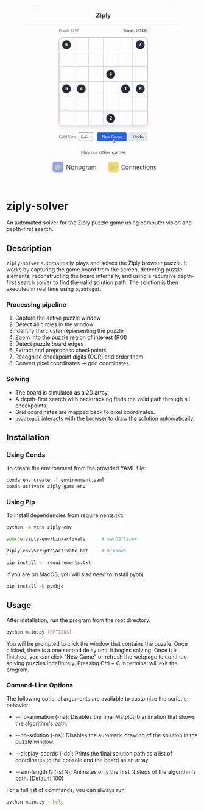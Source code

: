 <p align="center">
  <img src="assets/demo.gif" alt="Ziply Solver Demo" width="400"/>
</p>

# ziply-solver
An automated solver for the Ziply puzzle game using computer vision and depth-first search.

## Description
`ziply-solver` automatically plays and solves the Ziply browser puzzle. It works by capturing the game board from the screen, detecting puzzle elements, reconstructing the board internally, and using a recursive depth-first search solver to find the valid solution path. The solution is then executed in real time using `pyautogui`.

### Processing pipeline
1. Capture the active puzzle window  
2. Detect all circles in the window  
3. Identify the cluster representing the puzzle  
4. Zoom into the puzzle region of interest (ROI)  
5. Detect puzzle board edges  
6. Extract and preprocess checkpoints  
7. Recognize checkpoint digits (OCR) and order them  
8. Convert pixel coordinates → grid coordinates  

### Solving
- The board is simulated as a 2D array.  
- A depth-first search with backtracking finds the valid path through all checkpoints.  
- Grid coordinates are mapped back to pixel coordinates.  
- `pyautogui` interacts with the browser to draw the solution automatically.

## Installation

### Using Conda
To create the environment from the provided YAML file:

```bash
conda env create -f environment.yaml
conda activate ziply-game-env
```
### Using Pip
To install dependencies from requirements.txt:

```bash
python -m venv ziply-env
```
```bash
source ziply-env/bin/activate      # macOS/Linux
```
```bash
ziply-env\Scripts\activate.bat     # Windows
```
```bash
pip install -r requirements.txt
```
If you are on MacOS, you will also need to install pyobj.
```bash
pip install -U pyobjc
```

## Usage

After installation, run the program from the root directory:
```bash
python main.py [OPTIONS]
```
You will be prompted to click the window that contains the puzzle. Once clicked, there is a one second delay until it begins solving. Once it is finished, you can click "New Game" or refresh the webpage to continue solving puzzles indefinitely. Pressing Ctrl + C in terminal will exit the program.

### Comand-Line Options

The following optional arguments are available to customize the script's behavior:

- --no-animation (-na): Disables the final Matplotlib animation that shows the algorithm's path.

- --no-solution (-ns): Disables the automatic drawing of the solution in the puzzle window.

- --display-coords (-dc): Prints the final solution path as a list of coordinates to the console and the board as an array.

- --sim-length N (-sl N): Animates only the first N steps of the algorithm's path. (Default: 100)

For a full list of commands, you can always run:
```bash
python main.py --help
```
